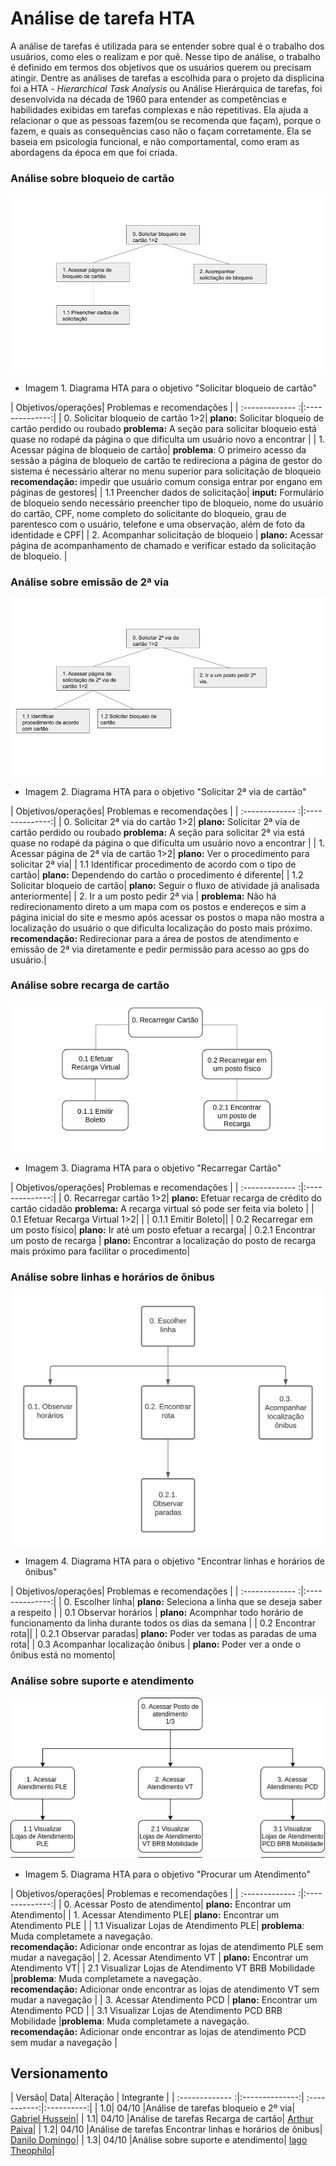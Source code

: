 # Análise de tarefa HTA
 A análise de tarefas é utilizada para se entender sobre qual é o trabalho dos usuários, como eles o realizam e por quê. Nesse tipo de análise, o trabalho é definido em termos dos objetivos que os usuários querem ou precisam atingir. Dentre as análises de tarefas a escolhida para o projeto da displicina foi a HTA - _Hierarchical Task Analysis_ ou Análise Hierárquica de tarefas, foi desenvolvida na década de 1960 para entender as competências e habilidades exibidas em tarefas complexas e não repetitivas. Ela ajuda a relacionar o que as pessoas fazem(ou se recomenda que façam), porque o fazem, e quais as consequências caso não o façam corretamente. Ela se baseia em psicologia funcional, e não comportamental, como eram as abordagens da época em que foi criada.

### __Análise sobre bloqueio de cartão__

![alt text](../images/bloqueio.png)

* Imagem 1. Diagrama HTA para o objetivo "Solicitar bloqueio de cartão"

| Objetivos/operações| Problemas e recomendações |
| :------------- :|:--------------:|
| 0. Solicitar bloqueio de cartão 1>2| __plano:__ Solicitar bloqueio de cartão perdido ou roubado __problema:__ A seção para solicitar bloqueio está quase no rodapé da página o que dificulta um usuário novo a encontrar |
| 1. Acessar página de bloqueio de cartão| __problema__: O primeiro acesso da sessão a página de bloqueio de cartão te redireciona a página de gestor do sistema é necessário alterar no menu superior para solicitação de bloqueio __recomendação:__ impedir que usuário comum consiga entrar por engano em páginas de gestores|
| 1.1 Preencher dados de solicitação| __input:__ Formulário de bloqueio sendo necessário preencher tipo de bloqueio, nome do usuário do cartão, CPF, nome completo do solicitante do bloqueio, grau de parentesco com o usuário, telefone e uma observação, além de foto da identidade e CPF|
| 2. Acompanhar solicitação de bloqueio | __plano:__ Acessar página de acompanhamento de chamado e verificar estado da solicitação de bloqueio. |

### __Análise sobre emissão de 2ª via__

![alt text](../images/2via.png)

* Imagem 2. Diagrama HTA para o objetivo "Solicitar 2ª via de cartão"

| Objetivos/operações| Problemas e recomendações |
| :------------- :|:--------------:|
| 0. Solicitar 2ª via do cartão 1>2| __plano:__ Solicitar 2ª via de cartão perdido ou roubado __problema:__ A seção para solicitar 2ª via está quase no rodapé da página o que dificulta um usuário novo a encontrar |
| 1. Acessar página de 2ª via de cartão 1>2| __plano:__ Ver o procedimento para solicitar 2ª via|
| 1.1 Identificar procedimento de acordo com o tipo de cartão| __plano:__ Dependendo do cartão o procedimento é diferente|
| 1.2 Solicitar bloqueio de cartão| __plano:__ Seguir o fluxo de atividade já analisada anteriormente|
| 2. Ir a um posto pedir 2ª via | __problema:__ Não há redirecionamento direto a um mapa com os postos e endereços e sim a página inicial do site e mesmo após acessar os postos o mapa não mostra a localização do usuário o que dificulta localização do posto mais próximo. __recomendação:__ Redirecionar para a área de postos de atendimento e emissão de 2ª via diretamente e pedir permissão para acesso ao gps do usuário.|

### __Análise sobre recarga de cartão__

![alt text](../images/recarga.png)

* Imagem 3. Diagrama HTA para o objetivo "Recarregar Cartão"

| Objetivos/operações| Problemas e recomendações |
| :------------- :|:--------------:|
| 0. Recarregar cartão 1>2| __plano:__ Efetuar recarga de crédito do cartão cidadão __problema:__ A recarga virtual só pode ser feita via boleto |
| 0.1 Efetuar Recarga Virtual 1>2| |
| 0.1.1 Emitir Boleto||
| 0.2 Recarregar em um posto físico| __plano:__ Ir até um posto efetuar a recarga|
| 0.2.1 Encontrar um posto de recarga | __plano:__ Encontrar a localização do posto de recarga mais próximo para facilitar o procedimento|

### __Análise sobre linhas e horários de ônibus__

![alt text](../images/horario_linha.png)

* Imagem 4. Diagrama HTA para o objetivo "Encontrar linhas e horários de ônibus"

| Objetivos/operações| Problemas e recomendações |
| :------------- :|:--------------:|
| 0. Escolher linha| __plano:__ Seleciona a linha que se deseja saber a respeito  |
| 0.1 Observar horários | __plano:__ Acompnhar todo horário de funcionamento da linha durante todos os dias da semana  |
| 0.2 Encontrar rota||
| 0.2.1 Observar paradas| __plano:__ Poder ver todas as paradas de uma rota|
| 0.3 Acompanhar localização ônibus | __plano:__ Poder ver a onde o ônibus está no momento|

### __Análise sobre suporte e atendimento__

![alt text](../images/Atendimento.png)

* Imagem 5. Diagrama HTA para o objetivo "Procurar um Atendimento"

| Objetivos/operações| Problemas e recomendações |
| :------------- :|:--------------:|
| 0. Acessar Posto de atendimento| __plano:__ Encontrar um Atendimento|
| 1. Acessar Atendimento PLE| __plano:__ Encontrar um Atendimento PLE |
| 1.1 Visualizar Lojas de Atendimento PLE| __problema__: Muda completamete a navegação.<br>  __recomendação:__ Adicionar onde encontrar as lojas de atendimento PLE sem mudar a navegação|
| 2. Acessar Atendimento VT | __plano:__ Encontrar um Atendimento VT|
| 2.1 Visualizar Lojas de Atendimento VT BRB Mobilidade |__problema__: Muda completamete a navegação. <br> __recomendação:__ Adicionar onde encontrar as lojas de atendimento VT sem mudar a navegação |
| 3. Acessar Atendimento PCD | __plano:__ Encontrar um Atendimento PCD |
| 3.1 Visualizar Lojas de Atendimento PCD BRB Mobilidade |__problema__: Muda completamete a navegação.<br> __recomendação:__ Adicionar onde encontrar as lojas de atendimento PCD sem mudar a navegação |


## Versionamento
| Versão| Data| Alteração | Integrante |
| :------------- :|:--------------:| :-----------:|:----------:|
| 1.0| 04/10 |Análise de tarefas bloqueio e 2º via| [Gabriel Hussein](https://github.com/GabrielHussein)|
| 1.1| 04/10 |Análise de tarefas Recarga de cartão| [Arthur Paiva](https://github.com/ArthurPaivaT)|
| 1.2| 04/10 |Análise de tarefas Encontrar linhas e horários de ônibus| [Danilo Domingo](https://github.com/danilow200)|
| 1.3| 04/10 |Análise sobre suporte e atendimento| [Iago Theophilo](https://github.com/iagotheophilo)|


